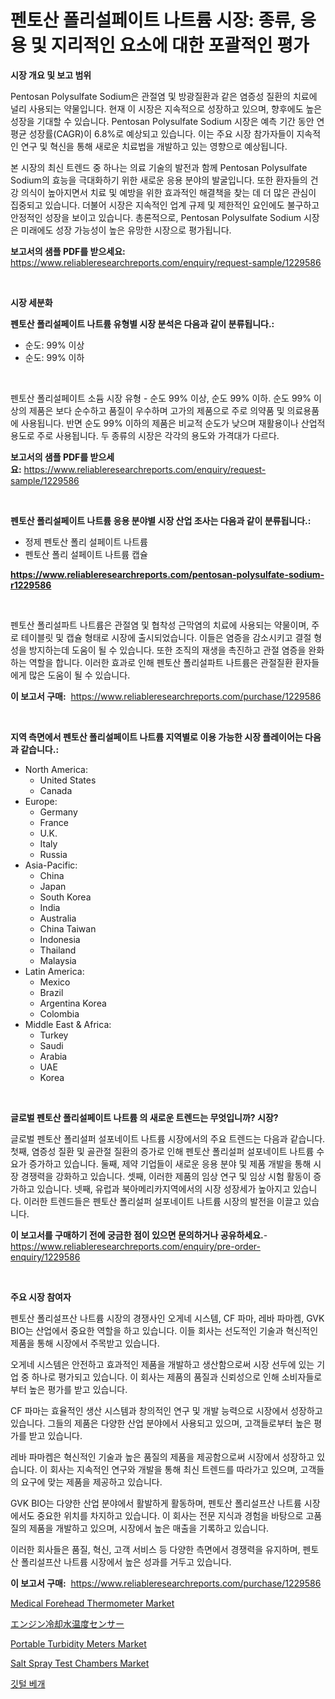 <p><h1>펜토산 폴리설페이트 나트륨 시장: 종류, 응용 및 지리적인 요소에 대한 포괄적인 평가</h1></p><p><strong>시장 개요 및 보고 범위</strong></p>
<p><p>Pentosan Polysulfate Sodium은 관절염 및 방광질환과 같은 염증성 질환의 치료에 널리 사용되는 약물입니다. 현재 이 시장은 지속적으로 성장하고 있으며, 향후에도 높은 성장을 기대할 수 있습니다. Pentosan Polysulfate Sodium 시장은 예측 기간 동안 연평균 성장률(CAGR)이 6.8%로 예상되고 있습니다. 이는 주요 시장 참가자들이 지속적인 연구 및 혁신을 통해 새로운 치료법을 개발하고 있는 영향으로 예상됩니다.</p><p>본 시장의 최신 트렌드 중 하나는 의료 기술의 발전과 함께 Pentosan Polysulfate Sodium의 효능을 극대화하기 위한 새로운 응용 분야의 발굴입니다. 또한 환자들의 건강 의식이 높아지면서 치료 및 예방을 위한 효과적인 해결책을 찾는 데 더 많은 관심이 집중되고 있습니다. 더불어 시장은 지속적인 업계 규제 및 제한적인 요인에도 불구하고 안정적인 성장을 보이고 있습니다. 총론적으로, Pentosan Polysulfate Sodium 시장은 미래에도 성장 가능성이 높은 유망한 시장으로 평가됩니다.</p></p>
<p><strong>보고서의 샘플 PDF를 받으세요:</strong> <a href="https://www.reliableresearchreports.com/enquiry/request-sample/1229586">https://www.reliableresearchreports.com/enquiry/request-sample/1229586</a></p>
<p>&nbsp;</p>
<p><strong>시장 세분화</strong></p>
<p><strong>펜토산 폴리설페이트 나트륨 유형별 시장 분석은 다음과 같이 분류됩니다.:</strong></p>
<p><ul><li>순도: 99% 이상</li><li>순도: 99% 이하</li></ul></p>
<p>&nbsp;</p>
<p><p>펜토산 폴리설페이트 소듐 시장 유형 - 순도 99% 이상, 순도 99% 이하. 순도 99% 이상의 제품은 보다 순수하고 품질이 우수하며 고가의 제품으로 주로 의약품 및 의료용품에 사용됩니다. 반면 순도 99% 이하의 제품은 비교적 순도가 낮으며 재활용이나 산업적 용도로 주로 사용됩니다. 두 종류의 시장은 각각의 용도와 가격대가 다르다.</p></p>
<p><strong>보고서의 샘플 PDF를 받으세요:</strong>&nbsp;<a href="https://www.reliableresearchreports.com/enquiry/request-sample/1229586">https://www.reliableresearchreports.com/enquiry/request-sample/1229586</a></p>
<p>&nbsp;</p>
<p><strong> 펜토산 폴리설페이트 나트륨 응용 분야별 시장 산업 조사는 다음과 같이 분류됩니다.:</strong></p>
<p><ul><li>정제 펜토산 폴리 설페이트 나트륨</li><li>펜토산 폴리 설페이트 나트륨 캡슐</li></ul></p>
<p><strong><a href="https://www.reliableresearchreports.com/pentosan-polysulfate-sodium-r1229586">https://www.reliableresearchreports.com/pentosan-polysulfate-sodium-r1229586</a></strong></p>
<p>&nbsp;</p>
<p><p>펜토산 폴리설파트 나트륨은 관절염 및 협착성 근막염의 치료에 사용되는 약물이며, 주로 테이블릿 및 캡슐 형태로 시장에 출시되었습니다. 이들은 염증을 감소시키고 결절 형성을 방지하는데 도움이 될 수 있습니다. 또한 조직의 재생을 촉진하고 관절 염증을 완화하는 역할을 합니다. 이러한 효과로 인해 펜토산 폴리설파트 나트륨은 관절질환 환자들에게 많은 도움이 될 수 있습니다.</p></p>
<p><strong>이 보고서 구매:</strong>&nbsp; <a href="https://www.reliableresearchreports.com/purchase/1229586">https://www.reliableresearchreports.com/purchase/1229586</a></p>
<p>&nbsp;</p>
<p><strong>지역 측면에서 펜토산 폴리설페이트 나트륨 지역별로 이용 가능한 시장 플레이어는 다음과 같습니다.:</strong></p>
<p><ul>
    <li>
        North America:
        <ul>
            <li>United States</li>
            <li>Canada</li>
        </ul>
    </li>
    <li>
        Europe:
        <ul>
            <li>Germany</li>
            <li>France</li>
            <li>U.K.</li>
            <li>Italy</li>
            <li>Russia</li>
        </ul>
    </li>
    <li>
        Asia-Pacific:
        <ul>
            <li>China</li>
            <li>Japan</li>
            <li>South Korea</li>
            <li>India</li>
            <li>Australia</li>
            <li>China Taiwan</li>
            <li>Indonesia</li>
            <li>Thailand</li>
            <li>Malaysia</li>
        </ul>
    </li>
    <li>
        Latin America:
        <ul>
            <li>Mexico</li>
            <li>Brazil</li>
            <li>Argentina Korea</li>
            <li>Colombia</li>
        </ul>
    </li>
    <li>
        Middle East & Africa:
        <ul>
            <li>Turkey</li>
            <li>Saudi</li>
            <li>Arabia</li>
            <li>UAE</li>
            <li>Korea</li>
        </ul>
    </li>
    </ul></p>
<p>&nbsp;</p>
<p><strong>글로벌 펜토산 폴리설페이트 나트륨 의 새로운 트렌드는 무엇입니까? 시장?</strong></p>
<p><p>글로벌 펜토산 폴리설퍼 설포네이트 나트륨 시장에서의 주요 트렌드는 다음과 같습니다. 첫째, 염증성 질환 및 골관절 질환의 증가로 인해 펜토산 폴리설퍼 설포네이트 나트륨 수요가 증가하고 있습니다. 둘째, 제약 기업들이 새로운 응용 분야 및 제품 개발을 통해 시장 경쟁력을 강화하고 있습니다. 셋째, 이러한 제품의 임상 연구 및 임상 시험 활동이 증가하고 있습니다. 넷째, 유럽과 북아메리카지역에서의 시장 성장세가 높아지고 있습니다. 이러한 트렌드들은 펜토산 폴리설퍼 설포네이트 나트륨 시장의 발전을 이끌고 있습니다.</p></p>
<p><strong>이 보고서를 구매하기 전에 궁금한 점이 있으면 문의하거나 공유하세요.</strong>- <a href="https://www.reliableresearchreports.com/enquiry/pre-order-enquiry/1229586">https://www.reliableresearchreports.com/enquiry/pre-order-enquiry/1229586</a></p>
<p>&nbsp;</p>
<p><strong>주요 시장 참여자</strong></p>
<p><p>펜토산 폴리설프산 나트륨 시장의 경쟁사인 오게네 시스템, CF 파마, 레바 파마켐, GVK BIO는 산업에서 중요한 역할을 하고 있습니다. 이들 회사는 선도적인 기술과 혁신적인 제품을 통해 시장에서 주목받고 있습니다. </p><p>오게네 시스템은 안전하고 효과적인 제품을 개발하고 생산함으로써 시장 선두에 있는 기업 중 하나로 평가되고 있습니다. 이 회사는 제품의 품질과 신뢰성으로 인해 소비자들로부터 높은 평가를 받고 있습니다. </p><p>CF 파마는 효율적인 생산 시스템과 창의적인 연구 및 개발 능력으로 시장에서 성장하고 있습니다. 그들의 제품은 다양한 산업 분야에서 사용되고 있으며, 고객들로부터 높은 평가를 받고 있습니다. </p><p>레바 파마켐은 혁신적인 기술과 높은 품질의 제품을 제공함으로써 시장에서 성장하고 있습니다. 이 회사는 지속적인 연구와 개발을 통해 최신 트렌드를 따라가고 있으며, 고객들의 요구에 맞는 제품을 제공하고 있습니다. </p><p>GVK BIO는 다양한 산업 분야에서 활발하게 활동하며, 펜토산 폴리설프산 나트륨 시장에서도 중요한 위치를 차지하고 있습니다. 이 회사는 전문 지식과 경험을 바탕으로 고품질의 제품을 개발하고 있으며, 시장에서 높은 매출을 기록하고 있습니다. </p><p>이러한 회사들은 품질, 혁신, 고객 서비스 등 다양한 측면에서 경쟁력을 유지하며, 펜토산 폴리설프산 나트륨 시장에서 높은 성과를 거두고 있습니다.</p></p>
<p><strong>이 보고서 구매:</strong>&nbsp;&nbsp;<a href="https://www.reliableresearchreports.com/purchase/1229586">https://www.reliableresearchreports.com/purchase/1229586</a></p>
<p><p><a href="https://chivalrous-flock-a86.notion.site/Medical-Forehead-Thermometer-Market-Comprehensive-Assessment-by-Type-Application-and-Geography-7b9194e4847149f3b3f6fc19d29c4f16">Medical Forehead Thermometer Market</a></p><p><a href="https://github.com/moulafa/Market-Research-Report-List-1/blob/main/432676631905.md">エンジン冷却水温度センサー</a></p><p><a href="https://github.com/rahu1506/Market-Research-Report-List-4/blob/main/portable-turbidity-meters-market.md">Portable Turbidity Meters Market</a></p><p><a href="https://github.com/juniordelafrance/Market-Research-Report-List-3/blob/main/salt-spray-test-chambers-market.md">Salt Spray Test Chambers Market</a></p><p><a href="https://github.com/TobyKub4685/Market-Research-Report-List-1/blob/main/658952629204.md">깃털 베개</a></p></p>